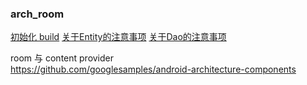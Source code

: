 ### arch_room

[初始化 build](room/compile_build.md)
[关于Entity的注意事项](room/Entity.md) 
[关于Dao的注意事项](room/Dao.md)


room 与 content provider  
https://github.com/googlesamples/android-architecture-components  

